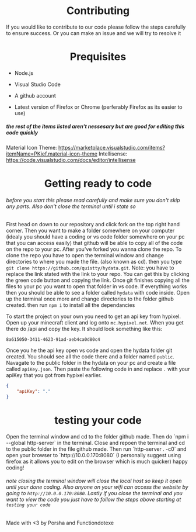 <h1 align="center">Contributing</h1>
If you would like to contribute to our code please follow the steps carefully to ensure success. Or you can make an issue and we will try to resolve it 

<h1 align="center">Prequisites</h1>

- Node.js

- Visual Studio Code

- A github account

- Latest version of Firefox or Chrome (perferably Firefox as its easier to use)

##### the rest of the items listed aren't nessesary but are good for editing this code quickly
Material Icon Theme: https://marketplace.visualstudio.com/items?itemName=PKief.material-icon-theme
Intellisense: https://code.visualstudio.com/docs/editor/intellisense



<h1 align="center">Getting ready to code</h1>

###### before you start this please read carefully and make sure you don't skip any parts. Also don't close the terminal until i state so

First head on down to our repository and click fork on the top right hand corner. Then you want to make a folder somewhere on your computer (idealy you should have a coding or vs code folder somewhere on your pc that you can access easily) that github will be able to copy all of the code on the repo to your pc. After you've forked you wanna clone the repo. To clone the repo you have to open the terminal window and change directories to where you made the file. (also known as cd). then you type `git clone https://github.com/quistty/hydata.git`. Note: you have to replace the link stated with the link to your repo. You can get this by clicking the green code button and copying the link. Once git finishes copying all the files to your pc you want to open that folder in vs code. If everything works then you should be able to see a folder called `hydata` with code inside. Open up the terminal once more and change directories to the folder github created. then run `npm i` to install all the dependancies 

To start the project on your own you need to get an api key from hypixel. 
Open up your minecraft client and log onto `mc.hypixel.net`. When you get there do /api and copy the key. It should look something like this:

`
8a615050-3411-4623-91ad-aeb4ca0d80c4 
`


Once you he the api key open vs code and open the hydata folder git created. You should see all the code there and a folder named `public`. Navagate to the public folder in the hydata on your pc and create a file called `apiKey.json`.
Then paste the following code in and replace `.` with your apiKey that you got from hypixel earlier.
```json
{
    "apiKey": "."
}

```

<h1 align="center">testing your code</h1>
Open the terminal window and cd to the folder github made. Then do `npm i --global http-server` in the terminal. Close and repoen the terminal and cd to the public folder in the file github made. Then run `http-server . -c0` and open your browser to `http://10.0.0.170:8080` (I personally suggest using firefox as it allows you to edit on the browser which is much quicker) happy coding!

###### note closing the terminal window will close the local host so keep it open until your done coding. Also anyone on your wifi can access the website by going to `http://10.0.0.170:8080`. Lastly if you close the terminal and you want to view the code you just have to follow the steps above starting at `testing your code`

<!--  im sorry  -->
Made with <3 by Porsha and Functiondotexe 
